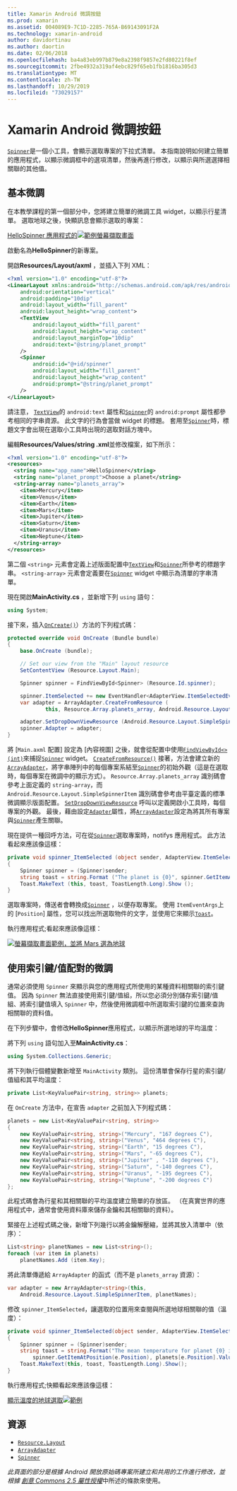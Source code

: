 ```yaml
---
title: Xamarin Android 微調按鈕
ms.prod: xamarin
ms.assetid: 004089E9-7C1D-2285-765A-B69143091F2A
ms.technology: xamarin-android
author: davidortinau
ms.author: daortin
ms.date: 02/06/2018
ms.openlocfilehash: ba4a83eb997b879e8a2398f9857e2fd80221f8ef
ms.sourcegitcommit: 2fbe4932a319af4ebc829f65eb1fb1816ba305d3
ms.translationtype: MT
ms.contentlocale: zh-TW
ms.lasthandoff: 10/29/2019
ms.locfileid: "73029157"
---
```

# <a name="xamarinandroid-spinner"></a>Xamarin Android 微調按鈕

[`Spinner`](xref:Android.Widget.Spinner)是一個小工具，會顯示選取專案的下拉式清單。 本指南說明如何建立簡單的應用程式，以顯示微調框中的選項清單，然後再進行修改，以顯示與所選選擇相關聯的其他值。

## <a name="basic-spinner"></a>基本微調

在本教學課程的第一個部分中，您將建立簡單的微調工具 widget，以顯示行星清單。 選取地球之後，快顯訊息會顯示選取的專案：

[HelloSpinner 應用程式的![範例螢幕擷取畫面](spinner-images/01-example-screenshots-sml.png)](spinner-images/01-example-screenshots.png#lightbox)

啟動名為**HelloSpinner**的新專案。

開啟**Resources/Layout/axml** ，並插入下列 XML：

```xml
<?xml version="1.0" encoding="utf-8"?>
<LinearLayout xmlns:android="http://schemas.android.com/apk/res/android"
    android:orientation="vertical"
    android:padding="10dip"
    android:layout_width="fill_parent"
    android:layout_height="wrap_content">
    <TextView
        android:layout_width="fill_parent"
        android:layout_height="wrap_content"
        android:layout_marginTop="10dip"
        android:text="@string/planet_prompt"
    />
    <Spinner
        android:id="@+id/spinner"
        android:layout_width="fill_parent"
        android:layout_height="wrap_content"
        android:prompt="@string/planet_prompt"
    />
</LinearLayout>
```

請注意， [`TextView`](xref:Android.Widget.TextView)的 `android:text` 屬性和[`Spinner`](xref:Android.Widget.Spinner)的 `android:prompt` 屬性都參考相同的字串資源。 此文字的行為會當做 widget 的標題。 套用至[`Spinner`](xref:Android.Widget.Spinner)時，標題文字會出現在選取小工具時出現的選取對話方塊中。

編輯**Resources/Values/string .xml**並修改檔案，如下所示：

```xml
<?xml version="1.0" encoding="utf-8"?>
<resources>
  <string name="app_name">HelloSpinner</string>
  <string name="planet_prompt">Choose a planet</string>
  <string-array name="planets_array">
    <item>Mercury</item>
    <item>Venus</item>
    <item>Earth</item>
    <item>Mars</item>
    <item>Jupiter</item>
    <item>Saturn</item>
    <item>Uranus</item>
    <item>Neptune</item>
  </string-array>
</resources>
```

第二個 `<string>` 元素會定義上述版面配置中[`TextView`](xref:Android.Widget.TextView)和[`Spinner`](xref:Android.Widget.Spinner)所參考的標題字串。
`<string-array>` 元素會定義要在[`Spinner`](xref:Android.Widget.Spinner) widget 中顯示為清單的字串清單。

現在開啟**MainActivity.cs** ，並新增下列 `using` 語句：

```csharp
using System;
```

接下來，插入[`OnCreate()`](xref:Android.App.Activity.OnCreate*)）方法的下列程式碼：

```csharp
protected override void OnCreate (Bundle bundle)
{
    base.OnCreate (bundle);

    // Set our view from the "Main" layout resource
    SetContentView (Resource.Layout.Main);

    Spinner spinner = FindViewById<Spinner> (Resource.Id.spinner);

    spinner.ItemSelected += new EventHandler<AdapterView.ItemSelectedEventArgs> (spinner_ItemSelected);
    var adapter = ArrayAdapter.CreateFromResource (
            this, Resource.Array.planets_array, Android.Resource.Layout.SimpleSpinnerItem);

    adapter.SetDropDownViewResource (Android.Resource.Layout.SimpleSpinnerDropDownItem);
    spinner.Adapter = adapter;
}
```

將 [`Main.axml` 配置] 設定為 [內容視圖] 之後，就會從配置中使用[`FindViewById<>(int)`](xref:Android.App.Activity.FindViewById*)來捕捉[`Spinner`](xref:Android.Widget.Spinner) widget。
[`CreateFromResource()`](xref:Android.Widget.ArrayAdapter.CreateFromResource*)
接著，方法會建立新的[`ArrayAdapter`](xref:Android.Widget.ArrayAdapter)，將字串陣列中的每個專案系結至[`Spinner`](xref:Android.Widget.Spinner)的初始外觀（這是在選取時，每個專案在微調中的顯示方式）。 `Resource.Array.planets_array` 識別碼會參考上面定義的 `string-array`，而 `Android.Resource.Layout.SimpleSpinnerItem` 識別碼會參考由平臺定義的標準微調顯示版面配置。
[`SetDropDownViewResource`](xref:Android.Widget.ArrayAdapter.SetDropDownViewResource*)
呼叫以定義開啟小工具時，每個專案的外觀。 最後，藉由設定[`Adapter`](xref:Android.Widget.ArrayAdapter)屬性，將[`ArrayAdapter`](xref:Android.Widget.ArrayAdapter)設定為將其所有專案與[`Spinner`](xref:Android.Widget.Spinner)產生關聯。

現在提供一種回呼方法，可在從[`Spinner`](xref:Android.Widget.Spinner)選取專案時，notifys 應用程式。 此方法看起來應該像這樣：

```csharp
private void spinner_ItemSelected (object sender, AdapterView.ItemSelectedEventArgs e)
{
    Spinner spinner = (Spinner)sender;
    string toast = string.Format ("The planet is {0}", spinner.GetItemAtPosition (e.Position));
    Toast.MakeText (this, toast, ToastLength.Long).Show ();
}
```

選取專案時，傳送者會轉換成[`Spinner`](xref:Android.Widget.Spinner) ，以便存取專案。 使用 `ItemEventArgs`上的 [`Position`] 屬性，您可以找出所選取物件的文字，並使用它來顯示[`Toast`](xref:Android.Widget.Toast)。

執行應用程式;看起來應該像這樣：

[![螢幕擷取畫面範例，並將 Mars 選為地球](spinner-images/02-basic-example-sml.png)](spinner-images/02-basic-example.png#lightbox)

## <a name="spinner-using-keyvalue-pairs"></a>使用索引鍵/值配對的微調

通常必須使用 `Spinner` 來顯示與您的應用程式所使用的某種資料相關聯的索引鍵值。 因為 `Spinner` 無法直接使用索引鍵/值組，所以您必須分別儲存索引鍵/值組、將索引鍵值填入 `Spinner` 中，然後使用微調框中所選取索引鍵的位置來查詢相關聯的資料值。 

在下列步驟中，會修改**HelloSpinner**應用程式，以顯示所選地球的平均溫度：

將下列 `using` 語句加入至**MainActivity.cs**：

```csharp
using System.Collections.Generic;
```

將下列執行個體變數新增至 `MainActivity` 類別。
這份清單會保存行星的索引鍵/值組和其平均溫度：

```csharp
private List<KeyValuePair<string, string>> planets;
```

在 `OnCreate` 方法中，在宣告 `adapter` 之前加入下列程式碼：

```csharp
planets = new List<KeyValuePair<string, string>>
{
    new KeyValuePair<string, string>("Mercury", "167 degrees C"),
    new KeyValuePair<string, string>("Venus", "464 degrees C"),
    new KeyValuePair<string, string>("Earth", "15 degrees C"),
    new KeyValuePair<string, string>("Mars", "-65 degrees C"),
    new KeyValuePair<string, string>("Jupiter" , "-110 degrees C"),
    new KeyValuePair<string, string>("Saturn", "-140 degrees C"),
    new KeyValuePair<string, string>("Uranus", "-195 degrees C"),
    new KeyValuePair<string, string>("Neptune", "-200 degrees C")
};
```

此程式碼會為行星和其相關聯的平均溫度建立簡單的存放區。 （在真實世界的應用程式中，通常會使用資料庫來儲存金鑰和其相關聯的資料）。

緊接在上述程式碼之後，新增下列幾行以將金鑰解壓縮，並將其放入清單中（依序）：

```csharp
List<string> planetNames = new List<string>();
foreach (var item in planets)
    planetNames.Add (item.Key);
```

將此清單傳遞給 `ArrayAdapter` 的函式（而不是 `planets_array` 資源）：

```csharp
var adapter = new ArrayAdapter<string>(this,
    Android.Resource.Layout.SimpleSpinnerItem, planetNames);
```

修改 `spinner_ItemSelected`，讓選取的位置用來查閱與所選地球相關聯的值（溫度）：

```csharp
private void spinner_ItemSelected(object sender, AdapterView.ItemSelectedEventArgs e)
{
    Spinner spinner = (Spinner)sender;
    string toast = string.Format("The mean temperature for planet {0} is {1}",
        spinner.GetItemAtPosition(e.Position), planets[e.Position].Value);
    Toast.MakeText(this, toast, ToastLength.Long).Show();
}
```

執行應用程式;快顯看起來應該像這樣：

[顯示溫度的地球選取![範例](spinner-images/03-keyvalue-example-sml.png)](spinner-images/03-keyvalue-example.png#lightbox)

## <a name="resources"></a>資源

- [`Resource.Layout`](xref:Android.Resource.Layout)
- [`ArrayAdapter`](xref:Android.Widget.ArrayAdapter)
- [`Spinner`](xref:Android.Widget.Spinner)

*此頁面的部分是根據 Android 開放原始碼專案所建立和共用的工作進行修改，並根據*
[*創意 Commons 2.5 屬性授權*](https://creativecommons.org/licenses/by/2.5/)中所述的條款來使用。
